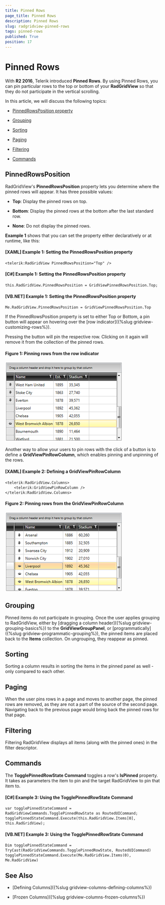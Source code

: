```yaml
---
title: Pinned Rows
page_title: Pinned Rows
description: Pinned Rows
slug: radgridview-pinned-rows
tags: pinned-rows
published: True
position: 17
---
```


# Pinned Rows

With **R2 2016**, Telerik introduced **Pinned Rows**. By using Pinned Rows, you can pin particular rows to the top or bottom of your **RadGridView** so that they do not participate in the vertical scrolling.

In this article, we will discuss the following topics:

* [PinnedRowsPosition property](#pinnedrowsposition)

* [Grouping](#grouping)

* [Sorting](#sorting)

* [Paging](#paging)

* [Filtering](#filtering)

* [Commands](#commands)

## PinnedRowsPosition

RadGridView's **PinnedRowsPosition** property lets you determine where the pinned rows will appear. It has three possible values:

* **Top**: Display the pinned rows on top.

* **Bottom**: Display the pinned rows at the bottom after the last standard row.

* **None**: Do not display the pinned rows.

**Example 1** shows that you can set the property either declaratively or at runtime, like this:

#### __[XAML] Example 1: Setting the PinnedRowsPosition property__

	<telerik:RadGridView PinnedRowsPosition="Top" />

#### __[C#] Example 1: Setting the PinnedRowsPosition property__

	this.RadGridView.PinnedRowsPosition = GridViewPinnedRowsPosition.Top;

#### __[VB.NET] Example 1: Setting the PinnedRowsPosition property__

	Me.RadGridView.PinnedRowsPosition = GridViewPinnedRowsPosition.Top

If the PinnedRowsPosition property is set to either Top or Bottom, a pin button will appear on hovering over the [row indicator]({%slug gridview-customizing-rows%}).

Pressing the button will pin the respective row. Clicking on it again will remove it from the collection of the pinned rows.

#### __Figure 1: Pinning rows from the row indicator__

![Pinning rows from the row indicator](images/radgridview-pinned-rows-1.png)

Another way to allow your users to pin rows with the click of a button is to define a **GridViewPinRowColumn**, which enables pinning and unpinning of the rows.

#### __[XAML] Example 2: Defining a GridViewPinRowColumn__

	<telerik:RadGridView.Columns>
    	<telerik:GridViewPinRowColumn />
	</telerik:RadGridView.Columns>

#### __Figure 2: Pinning rows from the GridViewPinRowColumn__

![Pinning rows from the GridViewPinRowColumn](images/radgridview-pinned-rows-2.png)

## Grouping

Pinned items do not participate in grouping. Once the user applies grouping to RadGridView, either by [dragging a column header]({%slug gridview-grouping-basics%}) to the **GridViewGroupPanel**, or [programmatically]({%slug gridview-programmatic-grouping%}), the pinned items are placed back to the **Items** collection. On ungrouping, they reappear as pinned.

## Sorting

Sorting a column results in sorting the items in the pinned panel as well - only compared to each other.

## Paging

When the user pins rows in a page and moves to another page, the pinned rows are removed, as they are not a part of the source of the second page. Navigating back to the previous page would bring back the pinned rows for that page.

## Filtering 

Filtering RadGridView displays all items (along with the pinned ones) in the filter descriptor. 

## Commands

The **TogglePinnedRowState Command** toggles a row's **IsPinned** property. It takes as parameters the item to pin and the target RadGridView to pin that item to.

#### __[C#] Example 3: Using the TogglePinnedRowState Command__

	var togglePinnedStateCommand = RadGridViewCommands.TogglePinnedRowState as RoutedUICommand;
    togglePinnedStateCommand.Execute(this.RadGridView.Items[0], this.RadGridView); 

#### __[VB.NET] Example 3: Using the TogglePinnedRowState Command__

	Dim togglePinnedStateCommand = TryCast(RadGridViewCommands.TogglePinnedRowState, RoutedUICommand)
    togglePinnedStateCommand.Execute(Me.RadGridView.Items(0), Me.RadGridView)

## See Also

* [Defining Columns]({%slug gridview-columns-defining-columns%})

* [Frozen Columns]({%slug gridview-columns-frozen-columns%})
